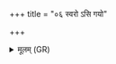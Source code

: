 +++
title = "०६ स्वरो ऽसि गयो"

+++
<details><summary>मूलम् (GR)</summary>

स्वरो ऽसि गयो ऽसि जगच्छन्दा अनु त्वा रभे  
स्वस्ति मा संपारय ॥
</details>